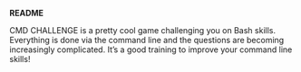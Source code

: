 ﻿**README**


CMD CHALLENGE is a pretty cool game challenging you on Bash skills. Everything is done via the command line and the questions are becoming increasingly complicated. It’s a good training to improve your command line skills!
